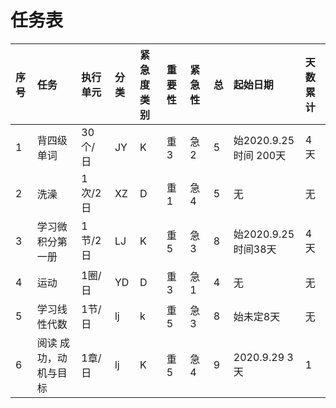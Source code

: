 # 任务表
| 序号 | 任务             | 执行单元 | 分类 | 紧急度类别 | 重要性 | 紧急性 | 总   | 起始日期               | 天数累计 |
| :--- | :--------------- | :------- | :--- | :--------- | :----- | :----- | :--- | :--------------------- | :------- |
| 1    | 背四级单词       | 30个/日  | JY   | K          | 重3    | 急2    | 5    | 始2020.9.25 时间 200天 | 4 天     |
| 2    | 洗澡             | 1次/2日  | XZ   | D          | 重1    | 急4    | 5    | 无                     | 无       |
| 3    | 学习微积分第一册 | 1节/2日  | LJ   | K          | 重5    | 急3    | 8    | 始2020.9.25 时间38天   | 4天      |
| 4    | 运动             | 1圈/日   | YD   | D          | 重3    | 急1    | 4    | 无                     | 无       |
| 5    | 学习线性代数     | 1节/日   | lj   | k          | 重5    | 急3    | 8    | 始未定8天              | 无       |
| 6     |阅读 成功，动机与目标                  |1章/日          |    lj  |K            |      重5  |     急4   |9|2020.9.29 3天|1|
